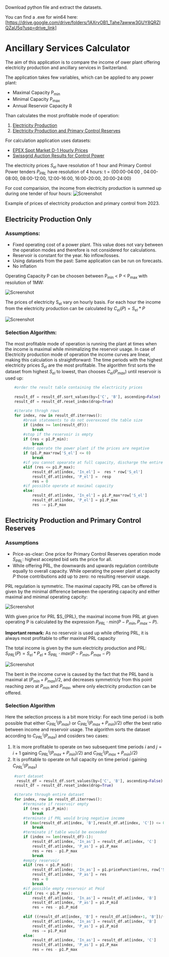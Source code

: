Download python file and extract the datasets.

You can find a .exe for win64 here: [https://drive.google.com/drive/folders/1AXrvOB1_Tahe7awww3GUY8QRZIQZaU5q?usp=drive_link]

# Ancillary Services Calculator

The aim of this application is to compare the income of ower plant offering electricity production and ancillary services in Switzerland.

The application takes few variables, which can be applied to any power plant: 

- Maximal Capacity P<sub>min</sub>
- Minimal Capacity P<sub>max</sub>
- Annual Reservoir Capacity R

Than calculates the most profitable mode of operation:

1. [Electricity Production](#ElProd)
2. [Electricity Production and Primary Control Reserves](#PRL)

For calculation application uses datasets:
- [EPEX Spot Market D-1 Hourly Prices](https://transparency.entsoe.eu/transmission-domain/r2/dayAheadPrices/show?name=&defaultValue=true&viewType=TABLE&areaType=BZN&atch=false&dateTime.dateTime=02.12.2023+00:00|CET|DAY&biddingZone.values=CTY|10YCH-SWISSGRIDZ!BZN|10YCH-SWISSGRIDZ&resolution.values=PT60M&dateTime.timezone=CET_CEST&dateTime.timezone_input=CET+(UTC+1)+/+CEST+(UTC+2))
- [Swissgrid Auction Results for Control Power](https://www.swissgrid.ch/en/home/customers/topics/ancillary-services/tenders.html)

The electricity prices $S_{el}$ have resolution of 1 hour and Primary Control Power tenders $P_{PRL}$ have resolution of 4 hours: 
t = {00:00-04:00 , 04:00-08:00, 08:00-12:00, 12:00-16:00, 16:00-20:00, 20:00-24:00}

For cost comparision, the income from electricity production is summed up during one tender of four hours:
![Screenshot](FigurePlots/PriceComp.jpg)

Example of prices of electricity production and primary control from 2023. 


## Electricity Production Only <a name="ElProd"></a>

### Assumptions:
- Fixed operating cost of a power plant. This value does not vary between the operation modes and therefore is not considered for calculations​.
- Reservoir is constant for the year​. No inflow/losses.
- Using datasets from the past: Same application can be run on forecasts. 
- No inflation

Operating Capacity P can be choosen between P<sub>min</sub> < P < P<sub>max</sub> with resolution of 1MW: 

![Screenshot](FigurePlots/ElProd.png)

The prices of electricity S<sub>el</sub> vary on hourly basis. For each hour the income from the electricity production can be calculated by $C_{el}(P) = S_{el} * P$

![Screenshot](FigurePlots/ElIncome.png)

### Selection Algorithm: 
The most profitable mode of operation is running the plant at times when the income is maximal while minimalizing the reservoir usage. In case of Electricity production mode of operation the income curves are linear, making this calculation is straightforward: The time periods with the highest electricity prices $S_{el}$ are the most profitable. The algorithm first sorts the dataset from highest $S_{el}$ to lowest, than chooses $C_{el}(P_{max})$ until reservoir is used up: 

```python
    #order the result table containing the electricity prices
    
    result_df = result_df.sort_values(by=['C', 'B'], ascending=False)
    result_df = result_df.reset_index(drop=True)
    
    #iterate throgh rows
    for index, row in result_df.iterrows():
        #break statements to do not overexceed the table size
        if (index >= len(result_df)):
            break    
        #stop if the reservoir is empty
        if (res < p1.P_min):
            break
        #dont operate the power plant if the prices are negative 
        if (p1.P_max*row['S_el'] <= 0)
            break
        #if you cannot opearate at full capacity, discharge the entire reservoir 
        elif (res <= p1.P_max):
            result_df.at[index, 'In_el'] =  res * row['S_el'] 
            result_df.at[index, 'P_el'] =  resp
            res = 0
        #if possible operate at maximal capacity
        else:
            result_df.at[index, 'In_el'] = p1.P_max*row['S_el'] 
            result_df.at[index, 'P_el'] = p1.P_max
            res -= p1.P_max

```

## Electricity Production and Primary Control Reserves <a name="PRL"></a>

### Assumptions
- Price-as-clear: One price for Primary Control Reserves operation mode $S_{PRL}$: highest accepted bid sets the price for all.
- While offering PRL, the downwards and upwards regulation contribute equally to overall capacity. While operating the power plant at capacity $P$ those contributions add up to zero: no resulting reservoir usage.

PRL regulation is symmetric. The maximal capacity PRL can be offered  is given by the minimal difference between the operating capacity and either maximal and minimal operating capcity: 

![Screenshot](FigurePlots/PRLProd.png)

With given price for PRL $S_{PRL}, the maximal income from PRL at given operating P is calculated by the expression $P_{PRL} \cdot min(P-P_{min}, P_{max}-P)$.

**Important remark:**
As no reservoir is used up while offering PRL, it is always most profitable to offer maximal PRL capacity

The total income is given by the sum electricity production and PRL: $S_{PRL}(P) =  S_{el} * P_{el} + S_{PRL} \cdot max(P-P_{min}, P_{max}-P)$


![Screenshot](FigurePlots/PRLIncome.png)

The bent in the income curve is caused by the fact that the PRL band is maximal at $(P_{min} + P_{max}) / 2$, and decreases symmetricly from this point reaching zero at $P_{min}$ and $P_{max}$, where only electricity production can be offered.

### Selection Algorithm

Here the selection process is a bit more tricky: For each time period i is both possible that either $C^i_{PRL}(P_{max})$ or  $C^i_{PRL}(P_{max} + P_{min})/2)$ offer the best ratio between income and reservoir usage. The algorithm sorts the dataset according to $C^i_{PRL}(P_{max})$ and cosiders two cases: 

1. It is more profitable to operate on two subsequent time periods $i$ and $j = i+1$ gaining $C^i_{PRL}(P_{max} + P_{min})/2)$ and $C^j_{PRL} (P_{max} + P_{min})/2)$ 
2. It is profitable to operate on full capacity on time period $i$ gaining $C^i_{PRL}(P_{max})$

```python
    #sort dataset
     result_df = result_df.sort_values(by=['C', 'B'], ascending=False)
    result_df = result_df.reset_index(drop=True)

    #iterate through entire dataset
    for index, row in result_df.iterrows():
        #terminate if reservoir empty
        if (res < p1.P_min):
            break
        #terminate if PRL would bring negative income
        if (max(result_df.at[index, 'B'],result_df.at[index, 'C']) <= 0):
            break
        #terminate if table would be exceeded
        if (index >= len(result_df)-1):
            result_df.at[index, 'In_as'] = result_df.at[index, 'C']
            result_df.at[index, 'P_as'] = p1.P_max
            res = res - p1.P_max
            break
        #empty reservoir
        elif (res < p1.P_mid):
            result_df.at[index, 'In_as'] = p1.priceFunction(res, row['S_el'], row['S_prl'])
            result_df.at[index, 'P_as'] = res
            res = 0
            break
        #if possible empty reservoir at Pmid
        elif (res < p1.P_max):
            result_df.at[index, 'In_as'] = result_df.at[index, 'B']
            result_df.at[index, 'P_as'] = p1.P_mid
            res = res - p1.P_mid
        
        elif ((result_df.at[index, 'B'] + result_df.at[index+1, 'B'])/(p1.P_max + p1.P_min) > (result_df.at[index, 'C'])/p1.P_max):
            result_df.at[index, 'In_as'] = result_df.at[index, 'B']
            result_df.at[index, 'P_as'] = p1.P_mid
            res -= p1.P_mid
        else:
            result_df.at[index, 'In_as'] = result_df.at[index, 'C']
            result_df.at[index, 'P_as'] = p1.P_max
            res = res - p1.P_max
```





